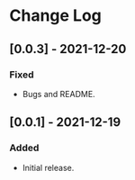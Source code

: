 # Change Log

## [0.0.3] - 2021-12-20
### Fixed
- Bugs and README.

## [0.0.1] - 2021-12-19
### Added
- Initial release.
